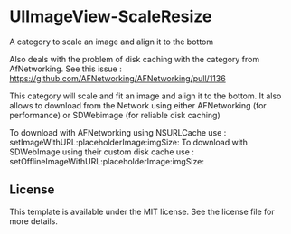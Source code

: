 UIImageView-ScaleResize
=======================

A category to scale an image and align it to the bottom


Also deals with the problem of disk caching with the category from AfNetworking. See this issue : https://github.com/AFNetworking/AFNetworking/pull/1136

This category will scale and fit an image and align it to the bottom.
It also allows to download from the Network using either AFNetworking (for performance) or SDWebimage (for reliable disk caching)


To download with AFNetworking using NSURLCache use : setImageWithURL:placeholderImage:imgSize: 
To download with SDWebImage using their custom disk cache use : setOfflineImageWithURL:placeholderImage:imgSize: 


## License 

This template is available under the MIT license. See the license file for more details.